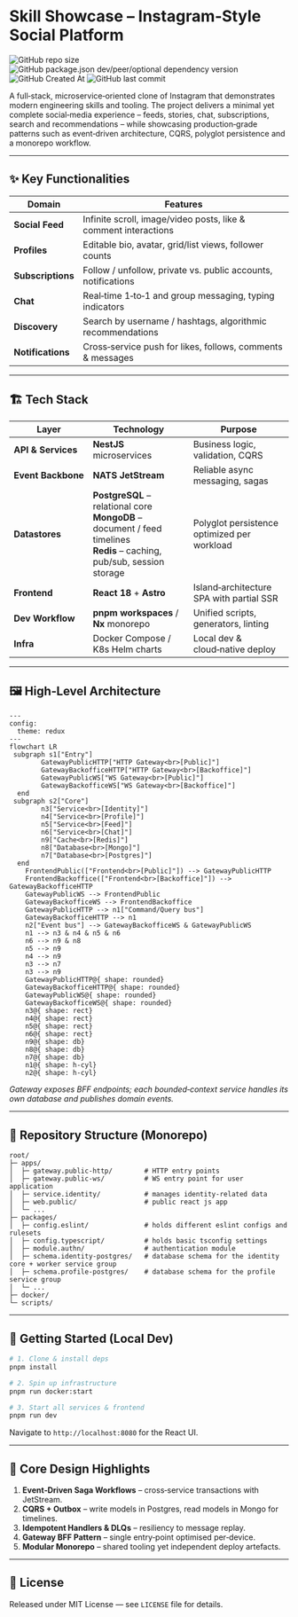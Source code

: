 # Skill Showcase – Instagram‑Style Social Platform

![GitHub repo size](https://img.shields.io/github/repo-size/pavlovalor/oh-my-gram)
![GitHub package.json dev/peer/optional dependency version](https://img.shields.io/github/package-json/dependency-version/pavlovalor/oh-my-gram/dev/typescript)
![GitHub Created At](https://img.shields.io/github/created-at/pavlovalor/oh-my-gram)
![GitHub last commit](https://img.shields.io/github/last-commit/pavlovalor/oh-my-gram)


A full‑stack, microservice‑oriented clone of Instagram that demonstrates modern engineering skills and tooling. The project delivers a minimal yet complete social‑media experience – feeds, stories, chat, subscriptions, search and recommendations – while showcasing production‑grade patterns such as event‑driven architecture, CQRS, polyglot persistence and a monorepo workflow.

---

## ✨ Key Functionalities

| Domain            | Features                                                        |
| ----------------- | --------------------------------------------------------------- |
| **Social Feed**   | Infinite scroll, image/video posts, like & comment interactions |
| **Profiles**      | Editable bio, avatar, grid/list views, follower counts          |
| **Subscriptions** | Follow / unfollow, private vs. public accounts, notifications   |
| **Chat**          | Real‑time 1‑to‑1 and group messaging, typing indicators         |
| **Discovery**     | Search by username / hashtags, algorithmic recommendations      |
| **Notifications** | Cross‑service push for likes, follows, comments & messages      |

---

## 🏗️ Tech Stack

| Layer              | Technology                                                                                                                       | Purpose                                     |
| ------------------ | -------------------------------------------------------------------------------------------------------------------------------- | ------------------------------------------- |
| **API & Services** | **NestJS** microservices                                                                                                         | Business logic, validation, CQRS            |
| **Event Backbone** | **NATS JetStream**                                                                                                               | Reliable async messaging, sagas             |
| **Datastores**     | **PostgreSQL** – relational core <br> **MongoDB** – document / feed timelines <br> **Redis** – caching, pub/sub, session storage | Polyglot persistence optimized per workload |
| **Frontend**       | **React 18** + **Astro**                                                                                                         | Island‑architecture SPA with partial SSR    |
| **Dev Workflow**   | **pnpm workspaces** / **Nx** monorepo                                                                                            | Unified scripts, generators, linting        |
| **Infra**          | Docker Compose / K8s Helm charts                                                                                                 | Local dev & cloud‑native deploy             |

---

## 🖼️ High‑Level Architecture

```mermaid
---
config:
  theme: redux
---
flowchart LR
 subgraph s1["Entry"]
        GatewayPublicHTTP["HTTP Gateway<br>[Public]"]
        GatewayBackofficeHTTP["HTTP Gateway<br>[Backoffice]"]
        GatewayPublicWS["WS Gateway<br>[Public]"]
        GatewayBackofficeWS["WS Gateway<br>[Backoffice]"]
  end
 subgraph s2["Core"]
        n3["Service<br>[Identity]"]
        n4["Service<br>[Profile]"]
        n5["Service<br>[Feed]"]
        n6["Service<br>[Chat]"]
        n9["Cache<br>[Redis]"]
        n8["Database<br>[Mongo]"]
        n7["Database<br>[Postgres]"]
  end
    FrontendPublic(["Frontend<br>[Public]"]) --> GatewayPublicHTTP
    FrontendBackoffice(["Frontend<br>[Backoffice]"]) --> GatewayBackofficeHTTP
    GatewayPublicWS --> FrontendPublic
    GatewayBackofficeWS --> FrontendBackoffice
    GatewayPublicHTTP --> n1["Command/Query bus"]
    GatewayBackofficeHTTP --> n1
    n2["Event bus"] --> GatewayBackofficeWS & GatewayPublicWS
    n1 --> n3 & n4 & n5 & n6
    n6 --> n9 & n8
    n5 --> n9
    n4 --> n9
    n3 --> n7
    n3 --> n9
    GatewayPublicHTTP@{ shape: rounded}
    GatewayBackofficeHTTP@{ shape: rounded}
    GatewayPublicWS@{ shape: rounded}
    GatewayBackofficeWS@{ shape: rounded}
    n3@{ shape: rect}
    n4@{ shape: rect}
    n5@{ shape: rect}
    n6@{ shape: rect}
    n9@{ shape: db}
    n8@{ shape: db}
    n7@{ shape: db}
    n1@{ shape: h-cyl}
    n2@{ shape: h-cyl}

```

*Gateway exposes BFF endpoints; each bounded‑context service handles its own database and publishes domain events.*

---

## 📁 Repository Structure (Monorepo)

```
root/
├─ apps/
│  ├─ gateway.public-http/        # HTTP entry points
│  ├─ gateway.public-ws/          # WS entry point for user application
│  ├─ service.identity/           # manages identity-related data
│  ├─ web.public/                 # public react js app
│  └─ ...
├─ packages/
│  ├─ config.eslint/              # holds different eslint configs and rulesets
│  ├─ config.typescript/          # holds basic tsconfig settings
│  ├─ module.authn/               # authentication module
│  ├─ schema.identity-postgres/   # database schema for the identity core + worker service group
│  ├─ schema.profile-postgres/    # database schema for the profile service group
│  └─ ...
├─ docker/
└─ scripts/
```

---

## 🚀 Getting Started (Local Dev)

```bash
# 1. Clone & install deps
pnpm install

# 2. Spin up infrastructure
pnpm run docker:start

# 3. Start all services & frontend
pnpm run dev
```

Navigate to `http://localhost:8080` for the React UI.

---

## 🧩 Core Design Highlights

1. **Event‑Driven Saga Workflows** – cross‑service transactions with JetStream.
2. **CQRS + Outbox** – write models in Postgres, read models in Mongo for timelines.
3. **Idempotent Handlers & DLQs** – resiliency to message replay.
4. **Gateway BFF Pattern** – single entry‑point optimised per‑device.
5. **Modular Monorepo** – shared tooling yet independent deploy artefacts.

---

## 📝 License

Released under MIT License — see `LICENSE` file for details.
